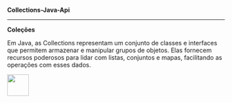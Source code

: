 **Collections-Java-Api**
<hr>

**Coleções**

Em Java, as Collections representam um conjunto de classes e interfaces que permitem armazenar e manipular grupos de objetos. Elas fornecem recursos poderosos para lidar com listas, conjuntos e mapas, facilitando as operações com esses dados.


<img width='50' height='50' src="https://cdn.jsdelivr.net/gh/devicons/devicon@latest/icons/java/java-original-wordmark.svg" />  
